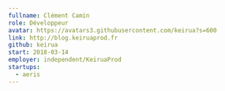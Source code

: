 ```yaml
---
fullname: Clément Camin
role: Développeur
avatar: https://avatars3.githubusercontent.com/keirua?s=600
link: http://blog.keiruaprod.fr
github: keirua
start: 2018-03-14
employer: independent/KeiruaProd
startups:
  - aeris
---
```

